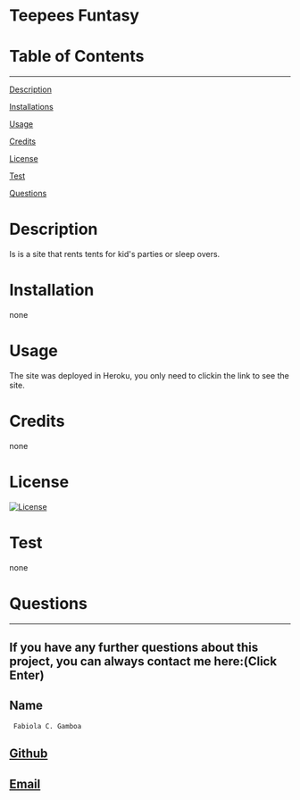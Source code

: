 
  
  # Teepees Funtasy

  # Table of Contents
  _________________________________

[Description](#Description)

[Installations](#Installations)

[Usage](#Usage)

[Credits](#Credits)

[License](#License)

[Test](#Test)

[Questions](#Questions)
 

  # Description
   Is is a site that rents tents for kid's parties or sleep overs. 

  # Installation
  none

  # Usage
  The site was deployed in Heroku, you only need to clickin the link to see the site. 

  # Credits
  none

  # License
  [![License](https://img.shields.io/badge/License--blue.svg)](https://opensource.org/licenses/)
  
  # Test
  none

  # Questions
  _________________________________

  ## If you have any further questions about this project, you can always contact me here:(Click Enter)

  ## Name
     Fabiola C. Gamboa

  ## [Github](https://github.com/Fabskickass)
  

  ## [Email](fabiscg79@gmail.com)